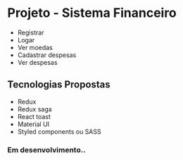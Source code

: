 # Projeto - Sistema Financeiro

- Registrar
- Logar
- Ver moedas
- Cadastrar despesas
- Ver despesas

## Tecnologias Propostas
- Redux
- Redux saga
- React toast
- Material UI
- Styled components ou SASS

### Em desenvolvimento..
